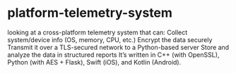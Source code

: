 # platform-telemetry-system
 looking at a cross-platform telemetry system that can:  Collect system/device info (OS, memory, CPU, etc.)  Encrypt the data securely  Transmit it over a TLS-secured network to a Python-based server  Store and analyze the data in structured reports  It’s written in C++ (with OpenSSL), Python (with AES + Flask), Swift (iOS), and Kotlin (Android).
